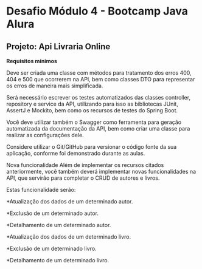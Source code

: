 # Desafio Módulo 4 - Bootcamp Java Alura
## Projeto: Api Livraria Online

**Requisitos mínimos**

Deve ser criada uma classe com métodos para tratamento dos erros 400, 404 e 500 que ocorrerem na API, bem como classes DTO para representar os erros de maneira mais simplificada.

Será necessário escrever os testes automatizados das classes controller, repository e service da API, utilizando para isso as bibliotecas JUnit, AssertJ e Mockito, bem como os recursos de testes do Spring Boot.

Você deve utilizar também o Swagger como ferramenta para geração automatizada da documentação da API, bem como criar uma classe para realizar as configurações dele.

Considere utilizar o Git/GitHub para versionar o código fonte da sua aplicação, conforme foi demonstrado durante as aulas.

Nova funcionalidade
Além de implementar os recursos citados anteriormente, você também deverá implementar novas funcionalidades na API, que servirão para completar o CRUD de autores e livros.

Estas funcionalidade serão:

*Atualização dos dados de um determinado autor.

*Exclusão de um determinado autor.

*Detalhamento de um determinado autor.

*Atualização dos dados de um determinado livro.

*Exclusão de um determinado livro.

*Detalhamento de um determinado livro.
